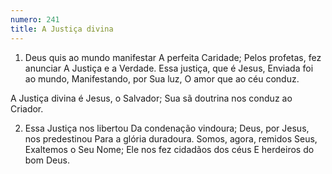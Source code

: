 ```yaml
---
numero: 241
title: A Justiça divina
---
```

1. Deus quis ao mundo manifestar
A perfeita Caridade;
Pelos profetas, fez anunciar
A Justiça e a Verdade.
Essa justiça, que é Jesus,
Enviada foi ao mundo,
Manifestando, por Sua luz,
O amor que ao céu conduz.

A Justiça divina é Jesus, o Salvador;
Sua sã doutrina nos conduz ao Criador.

2. Essa Justiça nos libertou
Da condenação vindoura;
Deus, por Jesus, nos predestinou
Para a glória duradoura.
Somos, agora, remidos Seus,
Exaltemos o Seu Nome;
Ele nos fez cidadãos dos céus
E herdeiros do bom Deus.
